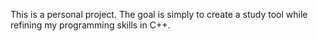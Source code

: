 This is a personal project. The goal is simply to create a study tool
while refining my programming skills in C++.
